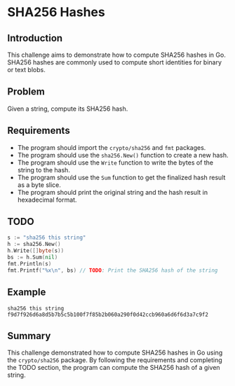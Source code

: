 # SHA256 Hashes

## Introduction
This challenge aims to demonstrate how to compute SHA256 hashes in Go. SHA256 hashes are commonly used to compute short identities for binary or text blobs.

## Problem
Given a string, compute its SHA256 hash.

## Requirements
- The program should import the `crypto/sha256` and `fmt` packages.
- The program should use the `sha256.New()` function to create a new hash.
- The program should use the `Write` function to write the bytes of the string to the hash.
- The program should use the `Sum` function to get the finalized hash result as a byte slice.
- The program should print the original string and the hash result in hexadecimal format.

## TODO
```go
s := "sha256 this string"
h := sha256.New()
h.Write([]byte(s))
bs := h.Sum(nil)
fmt.Println(s)
fmt.Printf("%x\n", bs) // TODO: Print the SHA256 hash of the string
```

## Example
```
sha256 this string
f9d7f926d6a8d5b7b5c5b100f7f85b2b060a290f0d42ccb960a6d6f6d3a7c9f2
```

## Summary
This challenge demonstrated how to compute SHA256 hashes in Go using the `crypto/sha256` package. By following the requirements and completing the TODO section, the program can compute the SHA256 hash of a given string.